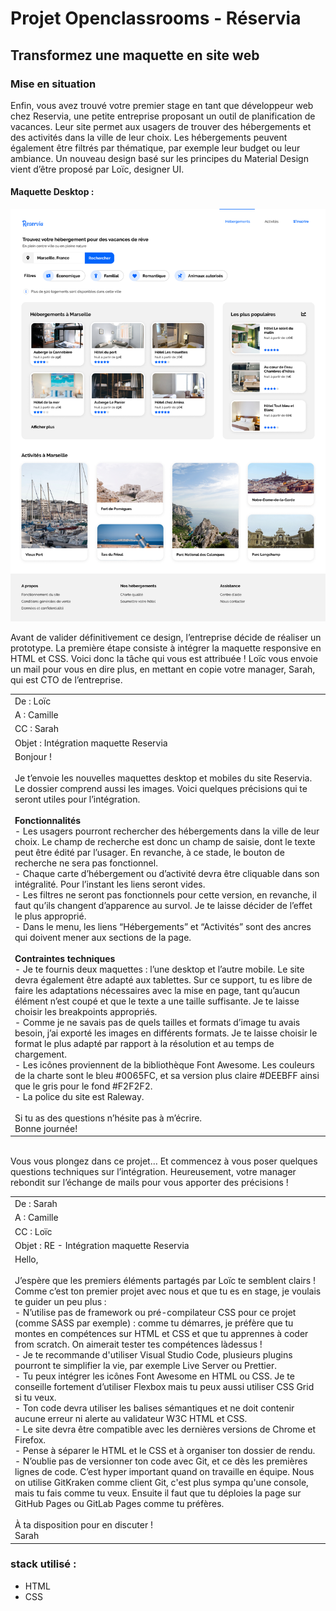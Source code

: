 # Projet Openclassrooms - Réservia 
## Transformez une maquette en site web

### Mise en situation

Enfin, vous avez trouvé votre premier stage en tant que développeur web chez Reservia, une petite entreprise proposant un outil de planification de vacances. Leur site permet aux usagers
de trouver des hébergements et des activités dans la ville de leur choix. Les hébergements
peuvent également être filtrés par thématique, par exemple leur budget ou leur ambiance.
Un nouveau design basé sur les principes du Material Design vient d’être proposé par Loïc,
designer UI.

#### Maquette Desktop : 
<img src="maquette/Home - Desktop.png" alt="Maquette Desktop"/>

Avant de valider définitivement ce design, l’entreprise décide de réaliser un prototype. La
première étape consiste à intégrer la maquette responsive en HTML et CSS. Voici donc la tâche
qui vous est attribuée ! Loïc vous envoie un mail pour vous en dire plus, en mettant en copie votre manager, Sarah, qui est CTO de l’entreprise.

<table>
    <tr>
        <td>
            De : Loïc 
        </td>
    </tr>
    <tr>
        <td>
            A : Camille
        </td>
    </tr>
    <tr>
        <td>
            CC : Sarah
        </td>
    </tr>
    <tr>
        <td>
            Objet : Intégration maquette Reservia
        </td>
    </tr>
    <tr>
        <td>
            Bonjour ! </br></br>
Je t’envoie les nouvelles maquettes desktop et mobiles du site Reservia. Le dossier comprend
aussi les images. Voici quelques précisions qui te seront utiles pour l’intégration. </br></br>
<b>Fonctionnalités</b> </br>
- Les usagers pourront rechercher des hébergements dans la ville de leur choix. Le champ
de recherche est donc un champ de saisie, dont le texte peut être édité par l’usager. En
revanche, à ce stade, le bouton de recherche ne sera pas fonctionnel. </br>
- Chaque carte d’hébergement ou d’activité devra être cliquable dans son intégralité. Pour
l’instant les liens seront vides. </br>
- Les filtres ne seront pas fonctionnels pour cette version, en revanche, il faut qu’ils changent
d’apparence au survol. Je te laisse décider de l’effet le plus approprié. </br>
- Dans le menu, les liens “Hébergements” et “Activités” sont des ancres qui doivent mener
aux sections de la page. </br></br>
<b>Contraintes techniques</b> </br>
- Je te fournis deux maquettes : l’une desktop et l’autre mobile. Le site devra également être
adapté aux tablettes. Sur ce support, tu es libre de faire les adaptations nécessaires avec la
mise en page, tant qu’aucun élément n’est coupé et que le texte a une taille suffisante. Je
te laisse choisir les breakpoints appropriés. </br>
- Comme je ne savais pas de quels tailles et formats d’image tu avais besoin, j’ai exporté les
images en différents formats. Je te laisse choisir le format le plus adapté par rapport à la
résolution et au temps de chargement. </br>
- Les icônes proviennent de la bibliothèque Font Awesome. Les couleurs de la charte sont le
bleu #0065FC, et sa version plus claire #DEEBFF ainsi que le gris pour le fond #F2F2F2. </br>
- La police du site est Raleway. </br></br>
Si tu as des questions n’hésite pas à m’écrire. </br>
Bonne journée!
        </td>
    </tr>
</table>
</br>
Vous vous plongez dans ce projet… Et commencez à vous poser quelques questions techniques
sur l’intégration. Heureusement, votre manager rebondit sur l’échange de mails pour vous
apporter des précisions !

<table>
    <tr>
        <td>
            De : Sarah
        </td>
    </tr>
    <tr>
        <td>
            A : Camille
        </td>
    </tr>
    <tr>
        <td>
            CC : Loïc
        </td>
    </tr>
    <tr>
        <td>
            Objet : RE - Intégration maquette Reservia
        </td>
    </tr>
    <tr>
        <td>
            Hello, </br></br>
J’espère que les premiers éléments partagés par Loïc te semblent clairs ! Comme c’est ton
premier projet avec nous et que tu es en stage, je voulais te guider un peu plus : </br>
- N’utilise pas de framework ou pré-compilateur CSS pour ce projet (comme SASS par
exemple) : comme tu démarres, je préfère que tu montes en compétences sur HTML et
CSS et que tu apprennes à coder from scratch. On aimerait tester tes compétences làdessus
! </br>
- Je te recommande d'utiliser Visual Studio Code, plusieurs plugins pourront te simplifier la
vie, par exemple Live Server ou Prettier. </br>
- Tu peux intégrer les icônes Font Awesome en HTML ou CSS. Je te conseille fortement
d’utiliser Flexbox mais tu peux aussi utiliser CSS Grid si tu veux. </br>
- Ton code devra utiliser les balises sémantiques et ne doit contenir aucune erreur ni alerte
au validateur W3C HTML et CSS. </br>
- Le site devra être compatible avec les dernières versions de Chrome et Firefox. </br>
- Pense à séparer le HTML et le CSS et à organiser ton dossier de rendu. </br>
- N’oublie pas de versionner ton code avec Git, et ce dès les premières lignes de code. C’est
hyper important quand on travaille en équipe. Nous on utilise GitKraken comme client Git,
c'est plus sympa qu'une console, mais tu fais comme tu veux. Ensuite il faut que tu
déploies la page sur GitHub Pages ou GitLab Pages comme tu préfères. </br></br>
À ta disposition pour en discuter ! </br>
Sarah
        </td>
    </tr>
</table>

### stack utilisé :
- HTML
- CSS 
